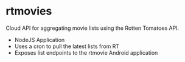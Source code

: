 # rtmovies
Cloud API for aggregating movie lists using the Rotten Tomatoes API.

* NodeJS Application
* Uses a cron to pull the latest lists from RT
* Exposes list endpoints to the rtmovie Android application
